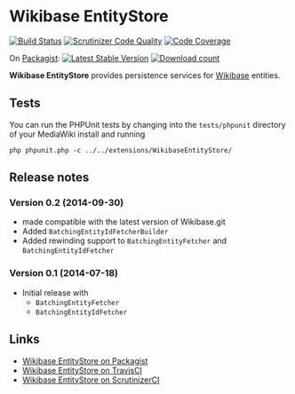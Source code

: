 # Wikibase EntityStore

[![Build Status](https://secure.travis-ci.org/wmde/WikibaseEntityStore.png?branch=master)](http://travis-ci.org/wmde/WikibaseEntityStore)
[![Scrutinizer Code Quality](https://scrutinizer-ci.com/g/wmde/WikibaseEntityStore/badges/quality-score.png?b=master)](https://scrutinizer-ci.com/g/wmde/WikibaseEntityStore/?branch=master)
[![Code Coverage](https://scrutinizer-ci.com/g/wmde/WikibaseEntityStore/badges/coverage.png?b=master)](https://scrutinizer-ci.com/g/wmde/WikibaseEntityStore/?branch=master)

On [Packagist](https://packagist.org/packages/wikibase/entity-store):
[![Latest Stable Version](https://poser.pugx.org/wikibase/entity-store/version.png)](https://packagist.org/packages/wikibase/entity-store)
[![Download count](https://poser.pugx.org/wikibase/entity-store/d/total.png)](https://packagist.org/packages/wikibase/entity-store)

**Wikibase EntityStore** provides persistence services for [Wikibase](http://wikiba.se/) entities.

## Tests

You can run the PHPUnit tests by changing into the `tests/phpunit` directory of your MediaWiki
install and running

    php phpunit.php -c ../../extensions/WikibaseEntityStore/

## Release notes

### Version 0.2 (2014-09-30)

* made compatible with the latest version of Wikibase.git
* Added `BatchingEntityIdFetcherBuilder`
* Added rewinding support to `BatchingEntityFetcher` and `BatchingEntityIdFetcher`

### Version 0.1 (2014-07-18)

* Initial release with
    * `BatchingEntityFetcher`
    * `BatchingEntityIdFetcher`

## Links

* [Wikibase EntityStore on Packagist](https://packagist.org/packages/wikibase/entity-store)
* [Wikibase EntityStore on TravisCI](https://travis-ci.org/wmde/WikibaseEntityStore)
* [Wikibase EntityStore on ScrutinizerCI](https://scrutinizer-ci.com/g/wmde/WikibaseEntityStore)
